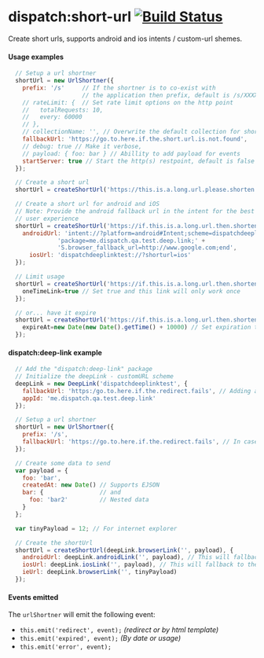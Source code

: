 dispatch:short-url [![Build Status](https://travis-ci.org/DispatchMe/meteor-short-url.svg)](https://travis-ci.org/DispatchMe/meteor-short-url)
==================

Create short urls, supports android and ios intents / custom-url shemes.


#### Usage examples
```js
  // Setup a url shortner
  shortUrl = new UrlShortner({
    prefix: '/s'     // If the shortner is to co-exist with
                     // the application then prefix, default is /s/XXXXXXXX
    // rateLimit: {  // Set rate limit options on the http point
    //   totalRequests: 10,
    //   every: 60000
    // },
    // collectionName: '', // Overwrite the default collection for short urls
    fallbackUrl: 'https://go.to.here.if.the.short.url.is.not.found',
    // debug: true // Make it verbose,
    // payload: { foo: bar } // Abillity to add payload for events
    startServer: true // Start the http(s) restpoint, default is false
  });

  // Create a short url
  shortUrl = createShortUrl('https://this.is.a.long.url.please.shorten.me');

  // Create a short url for android and iOS
  // Note: Provide the android fallback url in the intent for the best
  // user experience
  shortUrl = createShortUrl('https://if.this.is.a.long.url.then.shorten.me', {
    androidUrl: 'intent://?platform=android#Intent;scheme=dispatchdeeplinktest;'+
              'package=me.dispatch.qa.test.deep.link;' +
              'S.browser_fallback_url=http://www.google.com;end',
      iosUrl: 'dispatchdeeplinktest://?shorturl=ios'
  });

  // Limit usage
  shortUrl = createShortUrl('https://if.this.is.a.long.url.then.shorten.me', {
    oneTimeLink=true // Set true and this link will only work once
  });

  // or... have it expire
  shortUrl = createShortUrl('https://if.this.is.a.long.url.then.shorten.me', {
    expireAt=new Date(new Date().getTime() + 10000) // Set expiration time/date
  });
```


#### dispatch:deep-link example
```js
  // Add the "dispatch:deep-link" package
  // Initialize the deepLink - customURL scheme
  deepLink = new DeepLink('dispatchdeeplinktest', {
    fallbackUrl: 'https:/go.to.here.if.the.redirect.fails', // Adding a fallback here will add it to the android intent
    appId: 'me.dispatch.qa.test.deep.link'
  });

  // Setup a url shortner
  shortUrl = new UrlShortner({
    prefix: '/s',
    fallbackUrl: 'https://go.to.here.if.the.redirect.fails', // In case the url is not found
  });

  // Create some data to send
  var payload = {
    foo: 'bar',
    createdAt: new Date() // Supports EJSON
    bar: {                // and
      foo: 'bar2'         // Nested data
    }
  };

  var tinyPayload = 12; // For internet explorer

  // Create the shortUrl
  shortUrl = createShortUrl(deepLink.browserLink('', payload), {
    androidUrl: deepLink.androidLink('', payload), // This will fallback to the main url
    iosUrl: deepLink.iosLink('', payload), // This will fallback to the main url
    ieUrl: deepLink.browserLink('', tinyPayload)
  });
```

#### Events emitted
The `urlShortner` will emit the following event:
* `this.emit('redirect', event);` *(redirect or by html template)*
* `this.emit('expired', event);` *(By date or usage)*
* `this.emit('error', event);`
